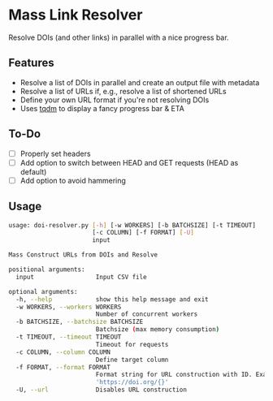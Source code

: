 # Mass Link Resolver

Resolve DOIs (and other links) in parallel with a nice progress bar.

## Features

- Resolve a list of DOIs in parallel and create an output file with metadata
- Resolve a list of URLs if, e.g., resolve a list of shortened URLs
- Define your own URL format if you're not resolving DOIs
- Uses [tqdm](https://github.com/noamraph/tqdm) to display a fancy progress bar & ETA

## To-Do

- [ ] Properly set headers
- [ ] Add option to switch between HEAD and GET requests (HEAD as default)
- [ ] Add option to avoid hammering

## Usage

```sh
usage: doi-resolver.py [-h] [-w WORKERS] [-b BATCHSIZE] [-t TIMEOUT]
                       [-c COLUMN] [-f FORMAT] [-U]
                       input

Mass Construct URLs from DOIs and Resolve

positional arguments:
  input                 Input CSV file

optional arguments:
  -h, --help            show this help message and exit
  -w WORKERS, --workers WORKERS
                        Number of concurrent workers
  -b BATCHSIZE, --batchsize BATCHSIZE
                        Batchsize (max memory consumption)
  -t TIMEOUT, --timeout TIMEOUT
                        Timeout for requests
  -c COLUMN, --column COLUMN
                        Define target column
  -f FORMAT, --format FORMAT
                        Format string for URL construction with ID. Example:
                        'https://doi.org/{}'
  -U, --url             Disables URL construction
```
